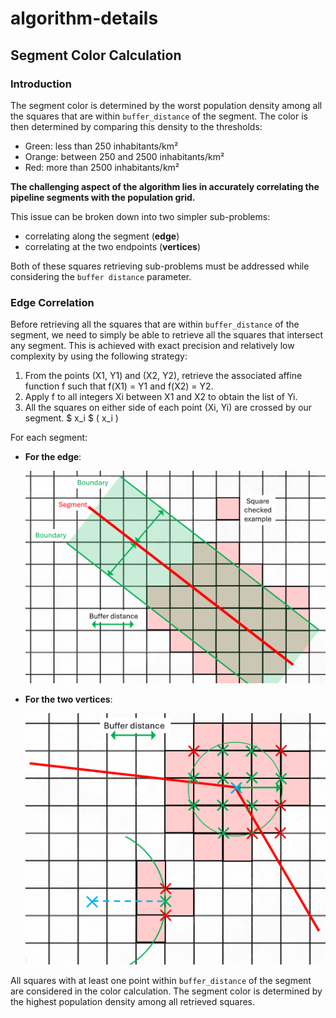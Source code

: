 # algorithm-details

## Segment Color Calculation

### Introduction

The segment color is determined by the worst population density among all the squares that are within `buffer_distance` of the segment.
The color is then determined by comparing this density to the thresholds:
- Green: less than 250 inhabitants/km²
- Orange: between 250 and 2500 inhabitants/km²
- Red: more than 2500 inhabitants/km²

**The challenging aspect of the algorithm lies in accurately correlating the pipeline segments with the population grid.**

This issue can be broken down into two simpler sub-problems:
- correlating along the segment (**edge**)
- correlating at the two endpoints (**vertices**)

Both of these squares retrieving sub-problems must be addressed while considering the `buffer distance` parameter.

### Edge Correlation

Before retrieving all the squares that are within `buffer_distance` of the segment, we need to simply be able to retrieve all the squares that intersect any segment.
This is achieved with exact precision and relatively low complexity by using the following strategy:
1. From the points (X1, Y1) and (X2, Y2), retrieve the associated affine function f such that f(X1) = Y1 and f(X2) = Y2.
2. Apply f to all integers Xi between X1 and X2 to obtain the list of Yi.
3. All the squares on either side of each point (Xi, Yi) are crossed by our segment. $ x_i $ \( x_i \)

For each segment:
- **For the edge**:
  <p style="text-align: center;">
    <img src="images/edge.png" alt="edge" />
  </p>


- **For the two vertices**:

  <div align="center">
    <img src="images/vertex.png" alt="vertex" />
  </div>

All squares with at least one point within `buffer_distance` of the segment are considered in the color calculation. The segment color is determined by the highest population density among all retrieved squares.
